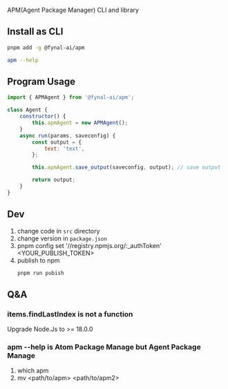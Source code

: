 APM(Agent Package Manager) CLI and library

## Install as CLI

```sh
pnpm add -g @fynal-ai/apm
```

```sh
apm --help
```

## Program Usage

```js
import { APMAgent } from '@fynal-ai/apm';

class Agent {
	constructor() {
		this.apmAgent = new APMAgent();
	}
	async run(params, saveconfig) {
		const output = {
			text: 'text',
		};

		this.apmAgent.save_output(saveconfig, output); // save output

		return output;
	}
}
```

## Dev

1. change code in `src` directory
2. change version in `package.json`
3. pnpm config set '//registry.npmjs.org/:\_authToken' <YOUR_PUBLISH_TOKEN>
4. publish to npm
   ```sh
   pnpm run pubish
   ```

## Q&A

### items.findLastIndex is not a function

Upgrade Node.Js to >= 18.0.0

### apm --help is Atom Package Manage but Agent Package Manage

1. which apm
2. mv <path/to/apm> <path/to/apm2>
